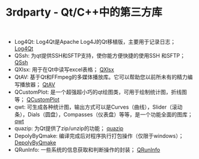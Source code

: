 # 3rdparty - Qt/C++中的第三方库
&nbsp;
- Log4Qt: Log4Qt是Apache Log4J的Qt移植版，主要用于记录日志；    [Log4Qt](Log4Qt)
- QSsh: 为qt提供SSH和SFTP支持，使你能方便快捷的使用SSH 和SFTP；    [QSsh](QSsh)
- QXlsx: 用于在Qt中读写excel表格；    [QXlsx](QXlsx)
- QtAV: 基于Qt和FFmpeg的多媒体播放库。它可以帮助您以前所未有的精力编写播放器；    [QtAV](QtAV)
- QCustomPlot: 是一个超强超小巧的qt绘图类，可用于绘制统计图，折线图等；    [QCustomPlot](qcustomplot)
- qwt: 可生成各种统计图，输出方式可以是Curves（曲线），Slider（滚动条），Dials（圆盘），Compasses（仪表盘）等等，是一个功能全面的图库；    [qwt](qwt)
- quazip: 为Qt提供了zip/unzip的功能；    [quazip](quazip)
- DepolyByQmake: 编译完成后对程序执行打包操作（仅限于windows）；    [DepolyByQmake](DeployByQmake)
- QRunInfo: 一些系统的信息获取和判断操作的封装；    [QRunInfo](QRunInfo)
